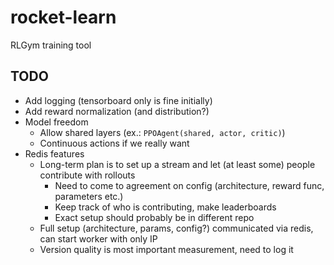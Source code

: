 # rocket-learn
RLGym training tool

## TODO
- Add logging (tensorboard only is fine initially)
- Add reward normalization (and distribution?)
- Model freedom
  - Allow shared layers (ex.: `PPOAgent(shared, actor, critic)`)
  - Continuous actions if we really want
- Redis features 
  - Long-term plan is to set up a stream and let (at least some) people contribute with rollouts
    - Need to come to agreement on config (architecture, reward func, parameters etc.)
    - Keep track of who is contributing, make leaderboards
    - Exact setup should probably be in different repo
  - Full setup (architecture, params, config?) communicated via redis, can start worker with only IP
  - Version quality is most important measurement, need to log it
